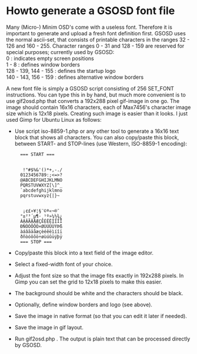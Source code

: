 Howto generate a GSOSD font file
================================

Many (Micro-) Minim OSD's come with a useless font. Therefore it is important to generate and upload a fresh font definition first. GSOSD uses the normal ascii-set, that consists of printable characters in the ranges 32 - 126 and 160 - 255. Character ranges 0 - 31 and 128 - 159 are reserved for special purposes; currently used by GSOSD:  
0 			: indicates empty screen positions  
1 - 8 			: defines window borders  
128 - 139, 144 - 155 	: defines the startup logo  
140 - 143, 156 - 159 	: defines alternative window borders  

A new font file is simply a GSOSD script consisting of 256 SET_FONT instructions. You can type this in by hand, but much more convenient is to use gif2osd.php that converts a 192x288 pixel gif-image in one go. The image should contain 16x16 characters, each of Max7456's character image size which is 12x18 pixels. Creating such image is easier than it looks. I just used Gimp for Ubuntu Linux as follows:  
- Use script iso-8859-1.php or any other tool to generate a 16x16 text block that shows all characters. You can also copy/paste this block, between START- and STOP-lines (use Western, ISO-8859-1 encoding):

        === START ===  
            
            
         !"#$%&'()*+,-./  
        0123456789:;<=>?  
        @ABCDEFGHIJKLMNO  
        PQRSTUVWXYZ[\]^_  
        `abcdefghijklmno  
        pqrstuvwxyz{|}~  
            
            
         ¡¢£¤¥¦§¨©ª«¬­®¯  
        °±²³´µ¶·¸¹º»¼½¾¿  
        ÀÁÂÃÄÅÆÇÈÉÊËÌÍÎÏ  
        ÐÑÒÓÔÕÖ×ØÙÚÛÜÝÞß  
        àáâãäåæçèéêëìíîï  
        ðñòóôõö÷øùúûüýþÿ  
        === STOP ===  

- Copy/paste this block into a text field of the image editor.  
- Select a fixed-width font of your choice.  
- Adjust the font size so that the image fits exactly in 192x288 pixels. In Gimp you can set the grid to 12x18 pixels to make this easier.  
- The background should be white and the characters should be black.  
- Optionally, define window borders and logo (see above).  
- Save the image in native format (so that you can edit it later if needed).  
- Save the image in gif layout.  
- Run gif2osd.php <gif-file>. The output is plain text that can be processed directly by GSOSD.  
